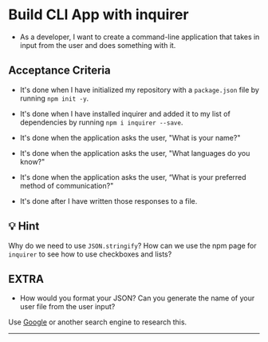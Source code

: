 # Build CLI App with inquirer

* As a developer, I want to create a command-line application that takes in input from the user and does something with it.

## Acceptance Criteria

* It's done when I have initialized my repository with a `package.json` file by running `npm init -y`.

* It's done when I have installed inquirer and added it to my list of dependencies by running `npm i inquirer --save`.

* It's done when the application asks the user, "What is your name?"
  
* It's done when the application asks the user, "What languages do you know?"

* It's done when the application asks the user, “What is your preferred method of communication?"

* It's done after I have written those responses to a file.

## 💡 Hint

Why do we need to use `JSON.stringify`? How can we use the npm page for `inquirer` to see how to use checkboxes and lists? 

## EXTRA

* How would you format your JSON? Can you generate the name of your user file from the user input?

Use [Google](https://www.google.com) or another search engine to research this.

---
